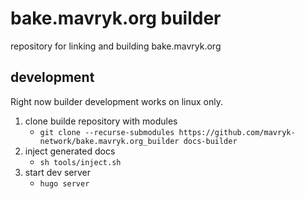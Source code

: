 # bake.mavryk.org builder

repository for linking and building bake.mavryk.org

## development

Right now builder development works on linux only.

1. clone builde repository with modules
	- `git clone --recurse-submodules https://github.com/mavryk-network/bake.mavryk.org_builder docs-builder`
2. inject generated docs
	- `sh tools/inject.sh`
3. start dev server
	- `hugo server`